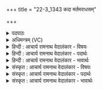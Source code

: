 +++
title = "22-3_1343 कदा मर्तमराधसम्"

+++
<details><summary>पदपाठः</summary>

क꣣दा꣢। म꣡र्त꣢꣯म्। अ꣣राध꣡स꣢म्। अ꣣। राध꣡स꣢म्। प꣣दा꣢। क्षु꣡म्प꣢꣯म्। इ꣡व। स्फुरत्। कदा꣢। नः꣣। शुश्रवत्। गि꣡रः꣢꣯। इ꣡न्द्रः꣢꣯। अ꣣ङ्ग꣢। १३४३।
</details>

<details><summary>अधिमन्त्रम् (VC)</summary>

- इन्द्रः
- गोतमो राहूगणः
- उष्णिक्
- ऋषभः
</details>

<details><summary>हिन्दी : आचार्य रामनाथ वेदालंकार - विषयः</summary>

आगे फिर वही विषय है।
</details>

<details><summary>हिन्दी : आचार्य रामनाथ वेदालंकार - पदार्थः</summary>

पदार्थान्वयभाषाः -  (अङ्ग) हे भद्र ! (इन्द्रः) वीर परमेश्वर वा वीर राजा आप (कदा) कब (अराधसम्) समाज-सेवा न करनेवाले स्वार्थपरायण (मर्तम्) मनुष्य को (पदा) पैर से (क्षुम्पम् इव) खुम्भ के समान (स्फुरत्) विचलित कर दोगे, (कदा) कब (नः) हमें (गिरः) अपनी सन्देश-वाणियाँ (शुश्रवत्) सुनाओगे ॥३॥ यहाँ उपमालङ्कार है ॥३॥
</details>

<details><summary>हिन्दी : आचार्य रामनाथ वेदालंकार - भावार्थः</summary>

भावार्थभाषाः -  परमात्मा के समान राजा भी दुष्टों को दण्डित करे और सज्जनों की वाणियाँ सुने तथा अपनी रमणीय,उपदेशप्रद वाणियाँ उन्हें सुनाये ॥३॥
</details>

<details><summary>संस्कृत : आचार्य रामनाथ वेदालंकार - विषयः</summary>

अथ पुनरपि स एव विषयो वर्ण्यते।
</details>

<details><summary>संस्कृत : आचार्य रामनाथ वेदालंकार - पदार्थः</summary>

पदार्थान्वयभाषाः -  (अङ्ग) हे भद्र ! (इन्द्रः) वीरः परमेश्वरो वीरो नृपतिर्वा भवान् (कदा) कस्मिन् काले (अराधसम्) समाजसेवामकुर्वाणम् (मर्तम्) मनुष्यम् (पदा) पादेन (क्षुम्पम्२ इव) अहिच्छत्रकम् इव (स्फुरत्) विचालयिष्यति। [स्फुरति हन्तिकर्मा। निघं० २।१९।, लेटि रूपम्।] (कदा) कस्मिन् काले, (नः) अस्मान् (गिरः) स्वकीयाः सन्देशवाचः (शुश्रवत्) श्रावयिष्यति। [शृणोतेर्णिचि लुङि रूपम्। अडागमाभावश्छान्दसः] ॥३॥३ यास्कमुनिरिमं मन्त्रमेवं व्याचष्टे—[क्षुम्पमहिच्छत्रकं भवति यत् क्षुभ्यते। कदा मर्तमनाराधयन्तं पादेन क्षुम्पमिवावस्फुरिष्यति। कदा नः श्रोष्यति गिर इन्द्रो अङ्ग। अङ्गेति क्षिप्रनाम। निरु० ५।१७।] ॥ अत्रोपमालङ्कारः ॥३॥
</details>

<details><summary>संस्कृत : आचार्य रामनाथ वेदालंकार - भावार्थः</summary>

भावार्थभाषाः -  परमात्मवन्नृपतिरपि दुष्टान् दण्डयेत् सज्जनानां च वाचः शुणृयात् स्वकीयाश्च रमणीया उपदेशप्रदा वाचस्तान् श्रावयेत् ॥३॥
</details>
